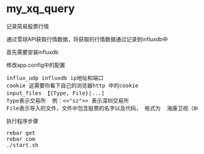# my_xq_query
记录简易股票行情

通过雪球API获取行情数据，将获取的行情数据通过记录到influxdb中

首先需要安装influxdb

修改app.config中的配置
<pre>
influx_udp influxdb ip地址和端口
cookie 这需要你看下自己的浏览器http 中的cookie
input_files 【{Type, File}|...]
Type表示交易所  例：<<"sz">> 表示深圳交易所
File表示导入的文件，文件中包含股票的名字以及代码， 格式为  海康卫视（002415）
</pre>

执行程序步骤
<pre>
rebar get
rebar com
./start.sh
</pre>
